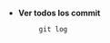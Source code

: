 

<ul>
  <li>
    <strong>  Ver todos los commit  </strong> 
    
         git log  
       
  </li>
</ul>


<p></p>

